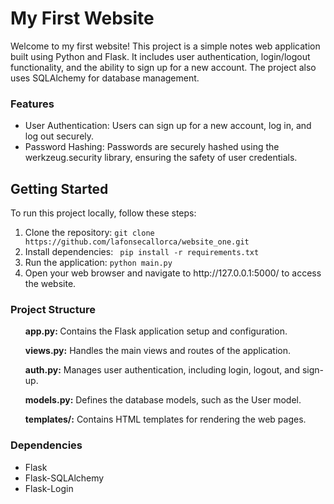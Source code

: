 <h1>My First Website</h1>

<p>Welcome to my first website! This project is a simple notes web application built using Python and Flask. It includes user authentication, login/logout functionality, and the ability to sign up for a new account. The project also uses SQLAlchemy for database management.</p>

<h3>Features</h3>
<ul>
  <li>User Authentication: Users can sign up for a new account, log in, and log out securely.</li>
  <li>Password Hashing: Passwords are securely hashed using the werkzeug.security library, ensuring the safety  of user credentials.</li>
</ul>

<h2>Getting Started</h2>
To run this project locally, follow these steps:

<ol>
  <li>Clone the repository: <code>git clone https://github.com/lafonsecallorca/website_one.git</code>
</li>
  <li> Install dependencies: <code> pip install -r requirements.txt </code> </li>
  <li>Run the application: <code>python main.py</code> </li>
  <li>Open your web browser and navigate to http://127.0.0.1:5000/ to access the website.</li>
</ol>

<h3>Project Structure</h3>

<ul>
  
<b>app.py: </b>Contains the Flask application setup and configuration.

<b>views.py:</b> Handles the main views and routes of the application.

<b>auth.py:</b> Manages user authentication, including login, logout, and sign-up.

<b>models.py:</b> Defines the database models, such as the User model.

<b>templates/:</b> Contains HTML templates for rendering the web pages.

</ul>

<h3>Dependencies</h3>
<ul>
<li>Flask</li>
<li>Flask-SQLAlchemy</li>
<li>Flask-Login</li>
</ul>



 

